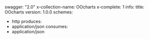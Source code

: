 swagger: "2.0"
x-collection-name: OOcharts
x-complete: 1
info:
  title: OOcharts
  version: 1.0.0
schemes:
- http
produces:
- application/json
consumes:
- application/json